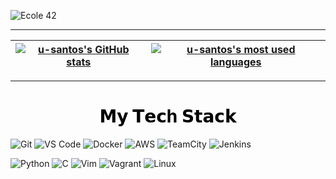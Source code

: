 ![Ecole 42](https://i.imgur.com/VkGc1Xt.png)

---

| [![u-santos's GitHub stats](https://github-readme-stats.vercel.app/api?username=u-santos&count_private=true&show_icons=true&hide=issues&hide_border=true&theme=radical)](https://github.com/u-santos?tab=repositories) | [![u-santos's most used languages](https://github-readme-stats.vercel.app/api/top-langs/?username=u-santos&layout=compact&hide_border=true&theme=radical)](https://github.com/u-santos?tab=repositories) |
|:-:|:-:|

---

<h1 style="color: #5e9ca0; text-align: center;"><span style="color: #000000;"><strong>𝗠𝘆 𝗧𝗲𝗰h 𝗦𝘁𝗮𝗰𝗸</strong></span></h1>

![Git](https://img.shields.io/badge/-Git-%23F05032?style=flat-square&logo=git&logoColor=%23ffffff)
![VS Code](https://img.shields.io/badge/-VSCode-%23007ACC?style=flat-square&logo=visual-studio-code)
![Docker](https://img.shields.io/badge/-Docker-007ACC?style=flat-square&logo=docker&logoColor=white)
![AWS](https://img.shields.io/badge/-AWS-EC912D?style=flat-square&logo=amazon&logoColor=white)
![TeamCity](https://img.shields.io/badge/-TeamCity-167DFF?style=flat-square&logo=teamcity&logoColor=white)
![Jenkins](https://img.shields.io/badge/-Jenkins-E65820?style=flat-square&logo=jenkins&logoColor=black)

![Python](https://img.shields.io/badge/-Python-F7C400?style=flat-square&logo=python&logoColor=#F7C400)
![C](https://img.shields.io/badge/--3165FF?style=flat-square&logo=c&logoColor=white)
![Vim](https://img.shields.io/badge/-Vim-019331?style=flat-square&logo=vim&logoColor=white)
![Vagrant](https://img.shields.io/badge/-Vagrant-1A7EF7?style=flat-square&logo=vagrant&logoColor=white)
![Linux](https://img.shields.io/badge/-Linux-E95420?style=flat-square&logo=ubuntu&logoColor=white)

